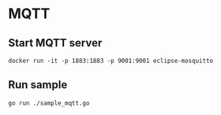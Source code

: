 # MQTT

## Start MQTT server

```
docker run -it -p 1883:1883 -p 9001:9001 eclipse-mosquitto
```

## Run sample

```
go run ./sample_mqtt.go
```
